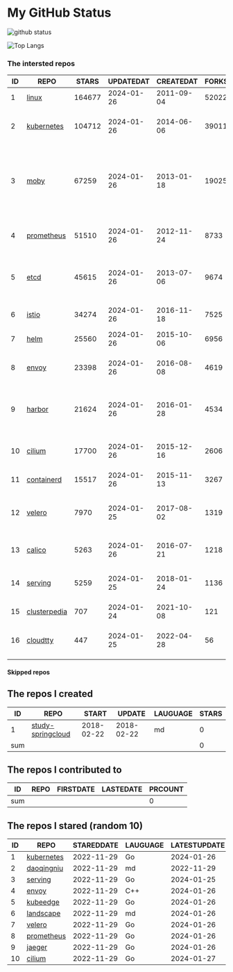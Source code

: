 # My GitHub Status

<img src="https://github-readme-stats-1.yihong0618.vercel.app/api?username=daoqingniu&show_icons=true&&&hide_title=true&count_private=true" alt="github status" />

![Top Langs](https://github-readme-stats-1.yihong0618.vercel.app/api/top-langs/?username=daoqingniu&layout=compact)

<!--START_SECTION:github_repos-->
### The intersted repos
| ID |                              REPO                               | STARS  | UPDATEDAT  | CREATEDAT  | FORKSCOUNT |                                                DESCRIPTIONS                                                |
|----|-----------------------------------------------------------------|--------|------------|------------|------------|------------------------------------------------------------------------------------------------------------|
|  1 | [linux](https://github.com/torvalds/linux)                      | 164677 | 2024-01-26 | 2011-09-04 |      52022 | Linux kernel source tree                                                                                   |
|  2 | [kubernetes](https://github.com/kubernetes/kubernetes)          | 104712 | 2024-01-26 | 2014-06-06 |      39011 | Production-Grade Container Scheduling and Management                                                       |
|  3 | [moby](https://github.com/moby/moby)                            |  67259 | 2024-01-26 | 2013-01-18 |      19025 | The Moby Project - a collaborative project for the container ecosystem to assemble container-based systems |
|  4 | [prometheus](https://github.com/prometheus/prometheus)          |  51510 | 2024-01-26 | 2012-11-24 |       8733 | The Prometheus monitoring system and time series database.                                                 |
|  5 | [etcd](https://github.com/etcd-io/etcd)                         |  45615 | 2024-01-26 | 2013-07-06 |       9674 | Distributed reliable key-value store for the most critical data of a distributed system                    |
|  6 | [istio](https://github.com/istio/istio)                         |  34274 | 2024-01-26 | 2016-11-18 |       7525 | Connect, secure, control, and observe services.                                                            |
|  7 | [helm](https://github.com/helm/helm)                            |  25560 | 2024-01-26 | 2015-10-06 |       6956 | The Kubernetes Package Manager                                                                             |
|  8 | [envoy](https://github.com/envoyproxy/envoy)                    |  23398 | 2024-01-26 | 2016-08-08 |       4619 | Cloud-native high-performance edge/middle/service proxy                                                    |
|  9 | [harbor](https://github.com/goharbor/harbor)                    |  21624 | 2024-01-26 | 2016-01-28 |       4534 | An open source trusted cloud native registry project that stores, signs, and scans content.                |
| 10 | [cilium](https://github.com/cilium/cilium)                      |  17700 | 2024-01-26 | 2015-12-16 |       2606 | eBPF-based Networking, Security, and Observability                                                         |
| 11 | [containerd](https://github.com/containerd/containerd)          |  15517 | 2024-01-26 | 2015-11-13 |       3267 | An open and reliable container runtime                                                                     |
| 12 | [velero](https://github.com/vmware-tanzu/velero)                |   7970 | 2024-01-25 | 2017-08-02 |       1319 | Backup and migrate Kubernetes applications and their persistent volumes                                    |
| 13 | [calico](https://github.com/projectcalico/calico)               |   5263 | 2024-01-26 | 2016-07-21 |       1218 | Cloud native networking and network security                                                               |
| 14 | [serving](https://github.com/knative/serving)                   |   5259 | 2024-01-25 | 2018-01-24 |       1136 | Kubernetes-based, scale-to-zero, request-driven compute                                                    |
| 15 | [clusterpedia](https://github.com/clusterpedia-io/clusterpedia) |    707 | 2024-01-24 | 2021-10-08 |        121 | The Encyclopedia of Kubernetes clusters                                                                    |
| 16 | [cloudtty](https://github.com/cloudtty/cloudtty)                |    447 | 2024-01-25 | 2022-04-28 |         56 | A Friendly Kubernetes CloudShell (Web Terminal) !                                                          |



#### Skipped repos
<!--END_SECTION:github_repos-->

<!--START_SECTION:my_github-->
## The repos I created
| ID  |                                 REPO                                 |   START    |   UPDATE   | LAUGUAGE | STARS |
|-----|----------------------------------------------------------------------|------------|------------|----------|-------|
|   1 | [study-springcloud](https://github.com/daoqingniu/study-springcloud) | 2018-02-22 | 2018-02-22 | md       |     0 |
| sum |                                                                      |            |            |          |     0 |

## The repos I contributed to
| ID  | REPO | FIRSTDATE | LASTEDATE | PRCOUNT |
|-----|------|-----------|-----------|---------|
| sum |      |           |           |       0 |

## The repos I stared (random 10)
| ID |                          REPO                          | STAREDDATE | LAUGUAGE | LATESTUPDATE |
|----|--------------------------------------------------------|------------|----------|--------------|
|  1 | [kubernetes](https://github.com/kubernetes/kubernetes) | 2022-11-29 | Go       | 2024-01-26   |
|  2 | [daoqingniu](https://github.com/daoqingniu/daoqingniu) | 2022-11-29 | md       | 2022-11-29   |
|  3 | [serving](https://github.com/knative/serving)          | 2022-11-29 | Go       | 2024-01-25   |
|  4 | [envoy](https://github.com/envoyproxy/envoy)           | 2022-11-29 | C++      | 2024-01-26   |
|  5 | [kubeedge](https://github.com/kubeedge/kubeedge)       | 2022-11-29 | Go       | 2024-01-26   |
|  6 | [landscape](https://github.com/cncf/landscape)         | 2022-11-29 | md       | 2024-01-26   |
|  7 | [velero](https://github.com/vmware-tanzu/velero)       | 2022-11-29 | Go       | 2024-01-26   |
|  8 | [prometheus](https://github.com/prometheus/prometheus) | 2022-11-29 | Go       | 2024-01-26   |
|  9 | [jaeger](https://github.com/jaegertracing/jaeger)      | 2022-11-29 | Go       | 2024-01-26   |
| 10 | [cilium](https://github.com/cilium/cilium)             | 2022-11-29 | Go       | 2024-01-27   |

<!--END_SECTION:my_github-->
